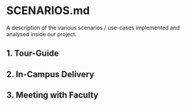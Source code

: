 # SCENARIOS.md

A description of the various scenarios / use-cases implemented and analysed inside our project.

## 1. Tour-Guide

## 2. In-Campus Delivery

## 3. Meeting with Faculty
